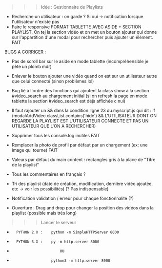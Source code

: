 >>> Idée : Gestionnaire de Playlists
- Recherche un utilisateur : on garde ? Si oui -> notification lorsque l'utilisateur n'existe pas
- Faire le responsive
	FORMAT TABLETTE AVEC ASIDE + SECTION PLAYLIST. On tej la section vidéo et on met un bouton ajouter qui donne sur l'appartition d'une modal pour rechercher puis ajouter un élément. FAIT

BUGS A CORRIGER :
- Pas de scroll bar sur le aside en mode tablette (incompréhensible je pète un plomb mdr)
- Enlever le bouton ajouter une vidéo quand on est sur un utilisateur autre que celui connecté (sinon problèmes lol)
- Bug lié à l'ordre des fonctions qui ajoutent la class show à la section #video_search au chargement initial (si on refresh la page en mode tablette la section #video_search est déjà affichée c nul)
- Il faut rajouter un && dans la condition ligne 23 du myscript.js qui dit : if (modalAddVideo.classList.contains('hide') &&  L'UTILISATEUR DONT ON REGARDE LA PLAYLIST EST L'UTILISATEUR CONNECTE ET PAS UN UTILISATEUR QUE L'ON A RECHERCHER)


- Supprimer tous les console.log inutiles FAIT
- Remplacer la photo de profil par défaut par un chargement (ex: une image qui tourne) FAIT

- Valeurs par défaut du main content : rectangles gris à la place de "Titre de la playlist"

- Tous les commentaires en français ?
- Tri des playlist (date de création, modification, dernière vidéo ajoutée, etc -> voir les possibilités) (? Pas indispensable)
- Notification validation / erreur pour chaque fonctionnalité (?)


- Ouverture : Drag and drop pour changer la position des vidéos dans la playlist (possible mais très long)


>>> Lancer le serveur
- 		PYTHON 2.X : 	python -m SimpleHTTPServer 8000
-		PYTHON 3.X : 	py -m http.server 8000
-							OU
-						python3 -m http.server 8000